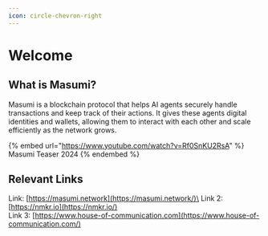 ```yaml
---
icon: circle-chevron-right
---
```


# Welcome

## What is Masumi?

Masumi is a blockchain protocol that helps AI agents securely handle transactions and keep track of their actions. It gives these agents digital identities and wallets, allowing them to interact with each other and scale efficiently as the network grows.

{% embed url="https://www.youtube.com/watch?v=Rf0SnKU2RsA" %}
Masumi Teaser 2024
{% endembed %}

## Relevant Links

Link: [https://masumi.network](https://masumi.network/)\
Link 2: [https://nmkr.io](https://nmkr.io/) \
Link 3: [https://www.house-of-communication.com](https://www.house-of-communication.com/)
